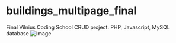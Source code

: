# buildings_multipage_final
Final Vilnius Coding School CRUD project. PHP, Javascript, MySQL database
![image](https://user-images.githubusercontent.com/109344577/215264205-a4b6bb29-0f42-42a1-8fec-385927cf5881.png)

